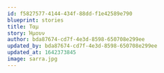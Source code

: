 ```yaml
---
id: f5827577-4144-434f-88dd-f1e42589e790
blueprint: stories
title: Ταμ
story: Ήμουν
author: bda87674-cd7f-4e3d-8598-650708e299ee
updated_by: bda87674-cd7f-4e3d-8598-650708e299ee
updated_at: 1642373845
image: sarra.jpg
---
```

